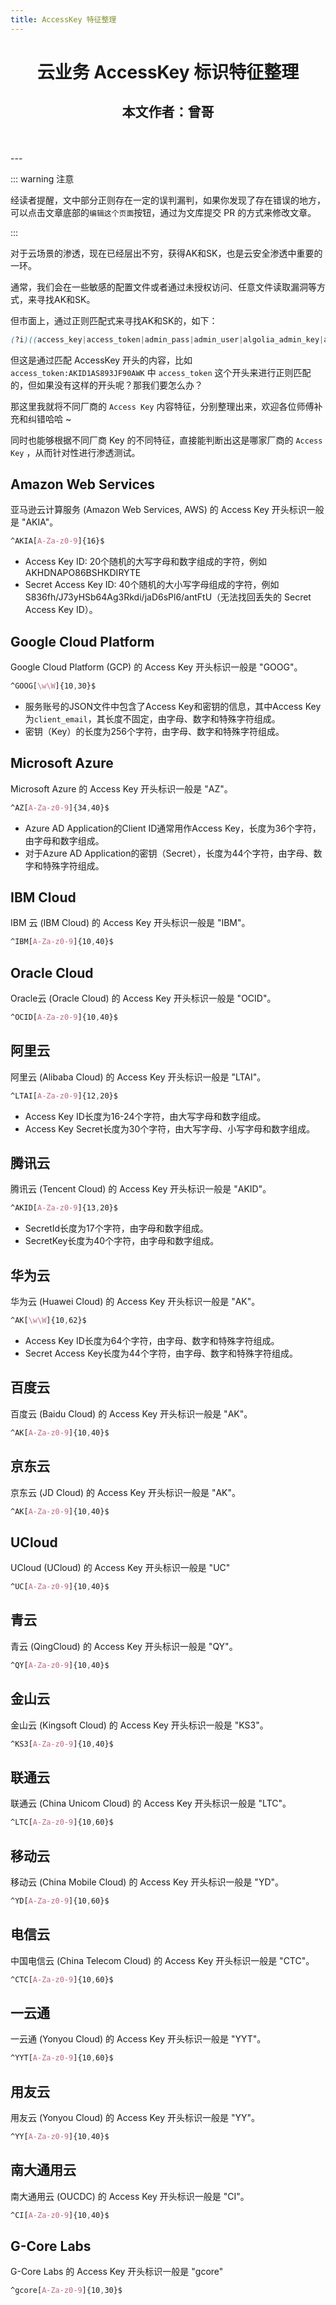 ```yaml
---
title: AccessKey 特征整理
---
```

<center><h1>云业务 AccessKey 标识特征整理</h1><h2>本文作者：曾哥</h2><br><br></center>
---

::: warning 注意

经读者提醒，文中部分正则存在一定的误判漏判，如果你发现了存在错误的地方，可以点击文章底部的`编辑这个页面`按钮，通过为文库提交 PR 的方式来修改文章。

:::

对于云场景的渗透，现在已经层出不穷，获得AK和SK，也是云安全渗透中重要的一环。

通常，我们会在一些敏感的配置文件或者通过未授权访问、任意文件读取漏洞等方式，来寻找AK和SK。

但市面上，通过正则匹配式来寻找AK和SK的，如下：

```css
(?i)((access_key|access_token|admin_pass|admin_user|algolia_admin_key|algolia_api_key|alias_pass|alicloud_access_key|amazon_secret_access_key|amazonaws|ansible_vault_password|aos_key|api_key|api_key_secret|api_key_sid|api_secret|api.googlemaps AIza|apidocs|apikey|apiSecret|app_debug|app_id|app_key|app_log_level|app_secret|appkey|appkeysecret|application_key|appsecret|appspot|auth_token|authorizationToken|authsecret|aws_access|aws_access_key_id|aws_bucket|aws_key|aws_secret|aws_secret_key|aws_token|AWSSecretKey|b2_app_key|bashrc password|bintray_apikey|bintray_gpg_password|bintray_key|bintraykey|bluemix_api_key|bluemix_pass|browserstack_access_key|bucket_password|bucketeer_aws_access_key_id|bucketeer_aws_secret_access_key|built_branch_deploy_key|bx_password|cache_driver|cache_s3_secret_key|cattle_access_key|cattle_secret_key|certificate_password|ci_deploy_password|client_secret|client_zpk_secret_key|clojars_password|cloud_api_key|cloud_watch_aws_access_key|cloudant_password|cloudflare_api_key|cloudflare_auth_key|cloudinary_api_secret|cloudinary_name|codecov_token|config|conn.login|connectionstring|consumer_key|consumer_secret|credentials|cypress_record_key|database_password|database_schema_test|datadog_api_key|datadog_app_key|db_password|db_server|db_username|dbpasswd|dbpassword|dbuser|deploy_password|digitalocean_ssh_key_body|digitalocean_ssh_key_ids|docker_hub_password|docker_key|docker_pass|docker_passwd|docker_password|dockerhub_password|dockerhubpassword|dot-files|dotfiles|droplet_travis_password|dynamoaccesskeyid|dynamosecretaccesskey|elastica_host|elastica_port|elasticsearch_password|encryption_key|encryption_password|env.heroku_api_key|env.sonatype_password|eureka.awssecretkey)[a-z0-9_ .\-,]{0,25})(=|>|:=|\|\|:|<=|=>|:).{0,5}['\"]([0-9a-zA-Z\-_=]{8,64})['\"]
```

但这是通过匹配 AccessKey 开头的内容，比如 `access_token:AKID1AS893JF90AWK` 中 `access_token` 这个开头来进行正则匹配的，但如果没有这样的开头呢？那我们要怎么办？

那这里我就将不同厂商的 `Access Key` 内容特征，分别整理出来，欢迎各位师傅补充和纠错哈哈 ~

同时也能够根据不同厂商 Key 的不同特征，直接能判断出这是哪家厂商的 `Access Key` ，从而针对性进行渗透测试。

## Amazon Web Services

亚马逊云计算服务 (Amazon Web Services, AWS) 的 Access Key 开头标识一般是 "AKIA"。

```css
^AKIA[A-Za-z0-9]{16}$
```

- Access Key ID: 20个随机的大写字母和数字组成的字符，例如 AKHDNAPO86BSHKDIRYTE
- Secret Access Key ID: 40个随机的大小写字母组成的字符，例如 S836fh/J73yHSb64Ag3Rkdi/jaD6sPl6/antFtU（无法找回丢失的 Secret Access Key ID）。

## Google Cloud Platform

Google Cloud Platform (GCP) 的 Access Key 开头标识一般是 "GOOG"。

```css
^GOOG[\w\W]{10,30}$
```

- 服务账号的JSON文件中包含了Access Key和密钥的信息，其中Access Key为`client_email`，其长度不固定，由字母、数字和特殊字符组成。
- 密钥（Key）的长度为256个字符，由字母、数字和特殊字符组成。

## Microsoft Azure

Microsoft Azure 的 Access Key 开头标识一般是 "AZ"。

```css
^AZ[A-Za-z0-9]{34,40}$
```

- Azure AD Application的Client ID通常用作Access Key，长度为36个字符，由字母和数字组成。
- 对于Azure AD Application的密钥（Secret），长度为44个字符，由字母、数字和特殊字符组成。

## IBM Cloud

IBM 云 (IBM Cloud) 的 Access Key 开头标识一般是 "IBM"。

```css
^IBM[A-Za-z0-9]{10,40}$
```

## Oracle Cloud

Oracle云 (Oracle Cloud) 的 Access Key 开头标识一般是 "OCID"。

```css
^OCID[A-Za-z0-9]{10,40}$
```

## 阿里云

阿里云 (Alibaba Cloud) 的 Access Key 开头标识一般是 "LTAI"。

```css
^LTAI[A-Za-z0-9]{12,20}$
```

- Access Key ID长度为16-24个字符，由大写字母和数字组成。
- Access Key Secret长度为30个字符，由大写字母、小写字母和数字组成。

## 腾讯云

腾讯云 (Tencent Cloud) 的 Access Key 开头标识一般是 "AKID"。

```css
^AKID[A-Za-z0-9]{13,20}$
```

- SecretId长度为17个字符，由字母和数字组成。
- SecretKey长度为40个字符，由字母和数字组成。

## 华为云

华为云 (Huawei Cloud) 的 Access Key 开头标识一般是 "AK"。

```css
^AK[\w\W]{10,62}$
```

- Access Key ID长度为64个字符，由字母、数字和特殊字符组成。
- Secret Access Key长度为44个字符，由字母、数字和特殊字符组成。

## 百度云

百度云 (Baidu Cloud) 的 Access Key 开头标识一般是 "AK"。

```css
^AK[A-Za-z0-9]{10,40}$
```

## 京东云

京东云 (JD Cloud) 的 Access Key 开头标识一般是 "AK"。

```css
^AK[A-Za-z0-9]{10,40}$
```

## UCloud

UCloud (UCloud) 的 Access Key 开头标识一般是 "UC"

```css
^UC[A-Za-z0-9]{10,40}$
```

## 青云

青云 (QingCloud) 的 Access Key 开头标识一般是 "QY"。

```css
^QY[A-Za-z0-9]{10,40}$
```

## 金山云

金山云 (Kingsoft Cloud) 的 Access Key 开头标识一般是 "KS3"。

```css
^KS3[A-Za-z0-9]{10,40}$
```

## 联通云

联通云 (China Unicom Cloud) 的 Access Key 开头标识一般是 "LTC"。

```css
^LTC[A-Za-z0-9]{10,60}$
```

## 移动云

移动云 (China Mobile Cloud) 的 Access Key 开头标识一般是 "YD"。

```css
^YD[A-Za-z0-9]{10,60}$
```

## 电信云

中国电信云 (China Telecom Cloud) 的 Access Key 开头标识一般是 "CTC"。

```css
^CTC[A-Za-z0-9]{10,60}$
```

## 一云通

一云通 (Yonyou Cloud) 的 Access Key 开头标识一般是 "YYT"。

```css
^YYT[A-Za-z0-9]{10,60}$
```

## 用友云

用友云 (Yonyou Cloud) 的 Access Key 开头标识一般是 "YY"。

```css
^YY[A-Za-z0-9]{10,40}$
```

## 南大通用云

南大通用云 (OUCDC) 的 Access Key 开头标识一般是 "CI"。

```css
^CI[A-Za-z0-9]{10,40}$
```

## G-Core Labs

G-Core Labs 的 Access Key 开头标识一般是 "gcore"

```css
^gcore[A-Za-z0-9]{10,30}$
```

<Vssue />

<script>
export default {
    mounted () {
      this.$page.lastUpdated = "2023 年 7 月 16 日"
    }
  }
</script>